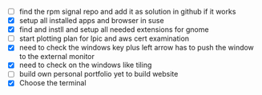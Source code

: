 - [ ] find the rpm signal repo and add it as solution in github if it works
- [x] setup all installed apps and browser in suse
- [x] find and instll and setup all needed extensions for gnome
- [ ] start plotting plan for lpic and aws cert examination
- [x] need to check the windows key plus left arrow has to push the window to the external monitor
- [x] need to check on the windows like tiling 
- [ ] build own personal portfolio
      yet to build website
- [x] Choose the terminal 
